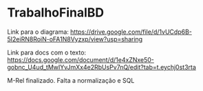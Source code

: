 # TrabalhoFinalBD

Link para o diagrama: https://drive.google.com/file/d/1vUCdp6B-5I2eiRN8RoiN-oFA1N8Vyzxp/view?usp=sharing

Link para docs com o texto: https://docs.google.com/document/d/1e4xZNxe50-gobnc_U4ud_tMwIYvJmXx4e2RbUsPv7nQ/edit?tab=t.eychj0st3rta

M-Rel finalizado. Falta a normalização e SQL
